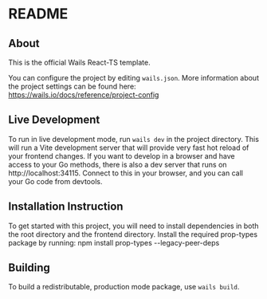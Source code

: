 # README

## About

This is the official Wails React-TS template.

You can configure the project by editing `wails.json`. More information about the project settings can be found
here: https://wails.io/docs/reference/project-config

## Live Development

To run in live development mode, run `wails dev` in the project directory. This will run a Vite development
server that will provide very fast hot reload of your frontend changes. If you want to develop in a browser
and have access to your Go methods, there is also a dev server that runs on http://localhost:34115. Connect
to this in your browser, and you can call your Go code from devtools.

## Installation Instruction

To get started with this project, you will need to install dependencies in both the root directory and the frontend directory.
Install the required prop-types package by running:
npm install prop-types --legacy-peer-deps

## Building

To build a redistributable, production mode package, use `wails build`.
